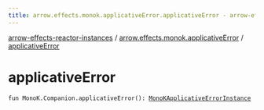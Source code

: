 ```yaml
---
title: arrow.effects.monok.applicativeError.applicativeError - arrow-effects-reactor-instances
---
```


[arrow-effects-reactor-instances](../index.html) / [arrow.effects.monok.applicativeError](index.html) / [applicativeError](./applicative-error.html)

# applicativeError

`fun MonoK.Companion.applicativeError(): `[`MonoKApplicativeErrorInstance`](../arrow.effects/-mono-k-applicative-error-instance/index.html)